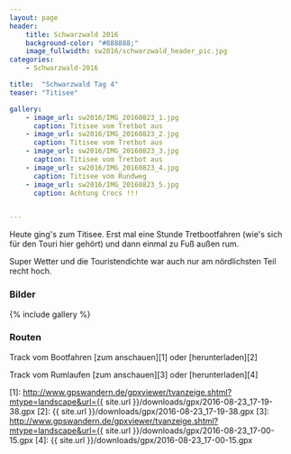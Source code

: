```yaml
---
layout: page
header:
    title: Schwarzwald 2016	
    background-color: "#888888;"
    image_fullwidth: sw2016/schwarzwald_header_pic.jpg
categories:
    - Schwarzwald-2016

title:  "Schwarzwald Tag 4"
teaser: "Titisee"

gallery:
    - image_url: sw2016/IMG_20160823_1.jpg
      caption: Titisee vom Tretbot aus
    - image_url: sw2016/IMG_20160823_2.jpg
      caption: Titisee vom Tretbot aus
    - image_url: sw2016/IMG_20160823_3.jpg
      caption: Titisee vom Tretbot aus
    - image_url: sw2016/IMG_20160823_4.jpg
      caption: Titisee vom Rundweg
    - image_url: sw2016/IMG_20160823_5.jpg
      caption: Achtung Crocs !!!


---
```



Heute ging's zum Titisee. Erst mal eine Stunde Tretbootfahren (wie's sich für den Touri hier gehört) und dann einmal zu Fuß außen rum.

Super Wetter und die Touristendichte war auch nur am nördlichsten Teil recht hoch.


### Bilder

{% include gallery %}

### Routen

Track vom Bootfahren [zum anschauen][1] oder [herunterladen][2]

Track vom Rumlaufen [zum anschauen][3] oder [herunterladen][4]



 [1]: http://www.gpswandern.de/gpxviewer/tvanzeige.shtml?mtype=landscape&url={{ site.url }}/downloads/gpx/2016-08-23_17-19-38.gpx
 [2]: {{ site.url }}/downloads/gpx/2016-08-23_17-19-38.gpx
 [3]: http://www.gpswandern.de/gpxviewer/tvanzeige.shtml?mtype=landscape&url={{ site.url }}/downloads/gpx/2016-08-23_17-00-15.gpx
 [4]: {{ site.url }}/downloads/gpx/2016-08-23_17-00-15.gpx

